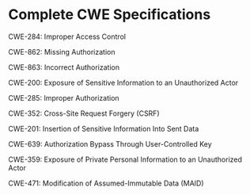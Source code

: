 

# Complete CWE Specifications

CWE-284: Improper Access Control

CWE-862: Missing Authorization

CWE-863: Incorrect Authorization

CWE-200: Exposure of Sensitive Information to an Unauthorized Actor

CWE-285: Improper Authorization

CWE-352: Cross-Site Request Forgery (CSRF)

CWE-201: Insertion of Sensitive Information Into Sent Data

CWE-639: Authorization Bypass Through User-Controlled Key

CWE-359: Exposure of Private Personal Information to an Unauthorized Actor

CWE-471: Modification of Assumed-Immutable Data (MAID)